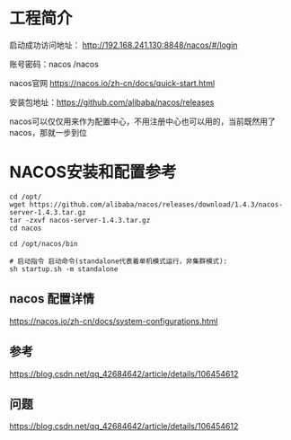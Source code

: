 # 工程简介

启动成功访问地址： http://192.168.241.130:8848/nacos/#/login

账号密码：nacos /nacos

nacos官网 https://nacos.io/zh-cn/docs/quick-start.html

安装包地址：https://github.com/alibaba/nacos/releases

nacos可以仅仅用来作为配置中心，不用注册中心也可以用的，当前既然用了nacos，那就一步到位

# NACOS安装和配置参考

```
cd /opt/
wget https://github.com/alibaba/nacos/releases/download/1.4.3/nacos-server-1.4.3.tar.gz
tar -zxvf nacos-server-1.4.3.tar.gz
cd nacos
```

```
cd /opt/nacos/bin

# 启动指令 启动命令(standalone代表着单机模式运行，非集群模式):
sh startup.sh -m standalone
```

## nacos 配置详情

https://nacos.io/zh-cn/docs/system-configurations.html

## 参考

https://blog.csdn.net/qq_42684642/article/details/106454612

## 问题

https://blog.csdn.net/qq_42684642/article/details/106454612
